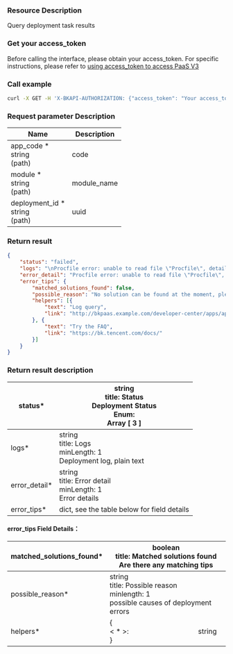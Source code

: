 ### Resource Description
Query deployment task results

### Get your access_token
Before calling the interface, please obtain your access_token. For specific instructions, please refer to [using access_token to access PaaS V3](https://bk.tencent.com/docs/markdown/PaaS3.0/topics/paas/access_token)

### Call example
```bash
curl -X GET -H 'X-BKAPI-AUTHORIZATION: {"access_token": "Your access_token"}' http://bkapi.example.com/api/bkpaas3/prod/bkapps/applications/{app_code}/modules/{module}/deployments/{deployment_id}/result/
```

### Request parameter Description
| Name                                  | Description |
| ------------------------------------- | ----------- |
| app_code * <br>string <br>(path)      | code        |
| module *<br/>string<br/>(path)        | module_name |
| deployment_id *<br/>string<br/>(path) | uuid        |



### Return result

```json
{
	"status": "failed",
	"logs": "\nProcfile error: unable to read file \"Procfile\", details: module 'paasng.dev_resources.sourcectl.package.client' has no attribute 'S3TarClient'",
	"error_detail": "Procfile error: unable to read file \"Procfile\", details: module 'paasng.dev_resources.sourcectl.package.client' has no attribute 'S3TarClient'",
	"error_tips": {
		"matched_solutions_found": false,
		"possible_reason": "No solution can be found at the moment, please go to 'Standard Output Log' to check if there are any exceptions",
		"helpers": [{
			"text": "Log query",
			"link": "http://bkpaas.example.com/developer-center/apps/appid/default/log?tab=stream"
		}, {
			"text": "Try the FAQ",
			"link": "https://bk.tencent.com/docs/"
		}]
	}
}
```

### Return result description

| status*       | string<br/>title: Status<br/>Deployment Status<br/>Enum:<br/>Array [ 3 ] |
| ------------- | ------------------------------------------------------------ |
| logs*         | string<br/>title: Logs<br/>minLength: 1<br/>Deployment log, plain text |
| error_detail* | string<br/>title: Error detail<br/>minLength: 1<br/>Error details |
| error_tips*   | dict, see the table below for field details                  |

#### error_tips Field Details：

| matched_solutions_found* | boolean <br/>title: Matched solutions found<br/>Are there any matching tips |
| ------------------------ | ------------------------------------------------------------ |
| possible_reason*         | string <br/>title: Possible reason <br/>minlength: 1<br/>possible causes of deployment errors |
| helpers*                 | { <br/>< * >:　　　　　　　　　　string<br/>}                |